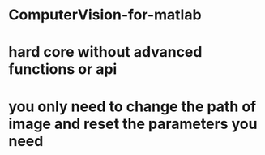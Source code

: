 # ComputerVision-for-matlab
# hard core without advanced functions or api
# you only need to change the path of image and reset the parameters you need
